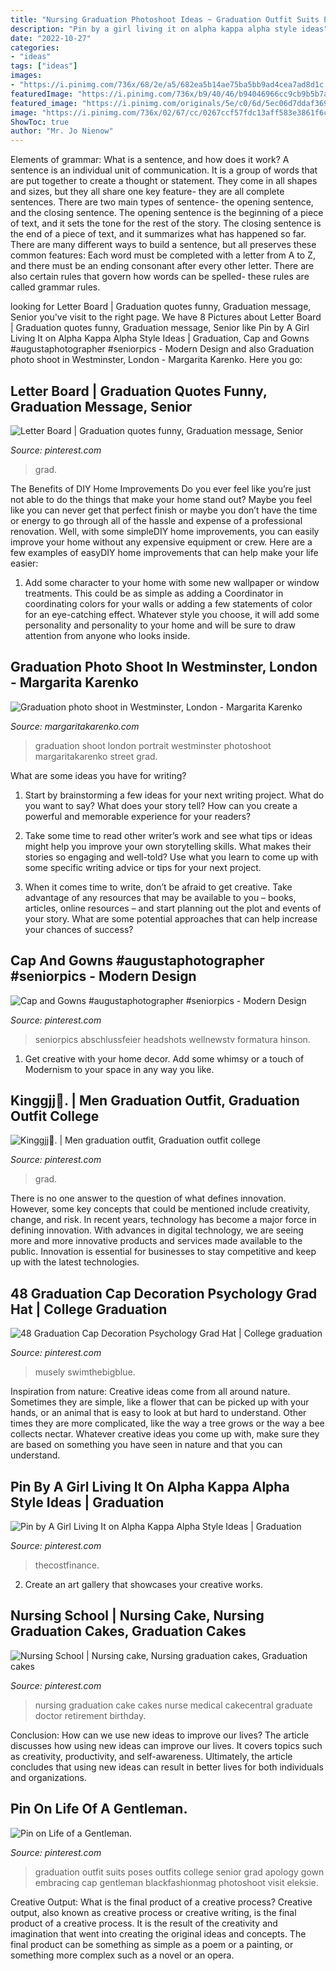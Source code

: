 ```yaml
---
title: "Nursing Graduation Photoshoot Ideas ~ Graduation Outfit Suits Poses Outfits College Senior Grad Apology Gown Embracing Cap Gentleman Blackfashionmag Photoshoot Visit Eleksie"
description: "Pin by a girl living it on alpha kappa alpha style ideas"
date: "2022-10-27"
categories:
- "ideas"
tags: ["ideas"]
images:
- "https://i.pinimg.com/736x/68/2e/a5/682ea5b14ae75ba5bb9ad4cea7ad8d1c.jpg"
featuredImage: "https://i.pinimg.com/736x/b9/40/46/b94046966cc9cb9b5b7af2118c31cbe4.jpg"
featured_image: "https://i.pinimg.com/originals/5e/c0/6d/5ec06d7ddaf369d016d59703cd2ea885.jpg"
image: "https://i.pinimg.com/736x/02/67/cc/0267ccf57fdc13aff583e3861f6ca426.jpg"
ShowToc: true
author: "Mr. Jo Nienow"
---
```



Elements of grammar: What is a sentence, and how does it work?
A sentence is an individual unit of communication. It is a group of words that are put together to create a thought or statement. They come in all shapes and sizes, but they all share one key feature- they are all complete sentences. There are two main types of sentence- the opening sentence, and the closing sentence. The opening sentence is the beginning of a piece of text, and it sets the tone for the rest of the story. The closing sentence is the end of a piece of text, and it summarizes what has happened so far. There are many different ways to build a sentence, but all preserves these common features: Each word must be completed with a letter from A to Z, and there must be an ending consonant after every other letter. There are also certain rules that govern how words can be spelled- these rules are called grammar rules.

	

		
looking for Letter Board | Graduation quotes funny, Graduation message, Senior you've visit to the right page. We have 8 Pictures about Letter Board | Graduation quotes funny, Graduation message, Senior like Pin by A Girl Living It on Alpha Kappa Alpha Style Ideas | Graduation, Cap and Gowns #augustaphotographer #seniorpics - Modern Design and also Graduation photo shoot in Westminster, London - Margarita Karenko. Here you go:
		
    
## Letter Board | Graduation Quotes Funny, Graduation Message, Senior

<img loading=lazy src="https://i.pinimg.com/736x/0b/ec/2d/0bec2d4cc4eae1466bf6c8b79a4cdaef.jpg" onerror="this.onerror=null;this.src='https://tse1.mm.bing.net/th?id=OIP.X7bRzNotwxvBnLq1DpOoywHaJ4&amp;pid=15.1';" alt="Letter Board | Graduation quotes funny, Graduation message, Senior">

_Source: pinterest.com_

>grad. 

	

The Benefits of DIY Home Improvements
Do you ever feel like you’re just not able to do the things that make your home stand out? Maybe you feel like you can never get that perfect finish or maybe you don’t have the time or energy to go through all of the hassle and expense of a professional renovation. Well, with some simpleDIY home improvements, you can easily improve your home without any expensive equipment or crew. Here are a few examples of easyDIY home improvements that can help make your life easier: 
1. Add some character to your home with some new wallpaper or window treatments. This could be as simple as adding a Coordinator in coordinating colors for your walls or adding a few statements of color for an eye-catching effect. Whatever style you choose, it will add some personality and personality to your home and will be sure to draw attention from anyone who looks inside.

    
## Graduation Photo Shoot In Westminster, London - Margarita Karenko

<img loading=lazy src="http://www.margaritakarenko.com/wp-content/uploads/2017/03/12-9352-post/graduation-london-photo-shoot-portrait-outdoor-Big-Ben-Westminster-street-style-15.jpg" onerror="this.onerror=null;this.src='https://tse3.mm.bing.net/th?id=OIP.Juww106coxeQjmYouH8EQAHaLH&amp;pid=15.1';" alt="Graduation photo shoot in Westminster, London - Margarita Karenko">

_Source: margaritakarenko.com_

>graduation shoot london portrait westminster photoshoot margaritakarenko street grad. 

	

What are some ideas you have for writing?
1. Start by brainstorming a few ideas for your next writing project. What do you want to say? What does your story tell? How can you create a powerful and memorable experience for your readers?
2. Take some time to read other writer’s work and see what tips or ideas might help you improve your own storytelling skills. What makes their stories so engaging and well-told? Use what you learn to come up with some specific writing advice or tips for your next project.

3. When it comes time to write, don’t be afraid to get creative. Take advantage of any resources that may be available to you – books, articles, online resources – and start planning out the plot and events of your story. What are some potential approaches that can help increase your chances of success?

    
## Cap And Gowns #augustaphotographer #seniorpics - Modern Design

<img loading=lazy src="https://i.pinimg.com/736x/b9/40/46/b94046966cc9cb9b5b7af2118c31cbe4.jpg" onerror="this.onerror=null;this.src='https://tse2.mm.bing.net/th?id=OIP.Z-iXTC9mc2aAiusIxARxPgHaLH&amp;pid=15.1';" alt="Cap and Gowns #augustaphotographer #seniorpics - Modern Design">

_Source: pinterest.com_

>seniorpics abschlussfeier headshots wellnewstv formatura hinson. 

	

1. Get creative with your home decor. Add some whimsy or a touch of Modernism to your space in any way you like. 

    
## Kinggjj🍿. | Men Graduation Outfit, Graduation Outfit College

<img loading=lazy src="https://i.pinimg.com/736x/68/2e/a5/682ea5b14ae75ba5bb9ad4cea7ad8d1c.jpg" onerror="this.onerror=null;this.src='https://tse1.mm.bing.net/th?id=OIP.Ir0bQUNApZS5iKWwTnukpwHaJP&amp;pid=15.1';" alt="Kinggjj🍿. | Men graduation outfit, Graduation outfit college">

_Source: pinterest.com_

>grad. 

	

There is no one answer to the question of what defines innovation. However, some key concepts that could be mentioned include creativity, change, and risk. In recent years, technology has become a major force in defining innovation. With advances in digital technology, we are seeing more and more innovative products and services made available to the public. Innovation is essential for businesses to stay competitive and keep up with the latest technologies.

    
## 48 Graduation Cap Decoration Psychology Grad Hat | College Graduation

<img loading=lazy src="https://i.pinimg.com/736x/02/67/cc/0267ccf57fdc13aff583e3861f6ca426.jpg" onerror="this.onerror=null;this.src='https://tse1.mm.bing.net/th?id=OIP.jxdkGI8M9IXHXTVVWeowSgHaJ3&amp;pid=15.1';" alt="48 Graduation Cap Decoration Psychology Grad Hat | College graduation">

_Source: pinterest.com_

>musely swimthebigblue. 

	

Inspiration from nature:
Creative ideas come from all around nature. Sometimes they are simple, like a flower that can be picked up with your hands, or an animal that is easy to look at but hard to understand. Other times they are more complicated, like the way a tree grows or the way a bee collects nectar. Whatever creative ideas you come up with, make sure they are based on something you have seen in nature and that you can understand.

    
## Pin By A Girl Living It On Alpha Kappa Alpha Style Ideas | Graduation

<img loading=lazy src="https://i.pinimg.com/736x/d3/1d/ab/d31dab094fca3fc2c7765320e7505d7b.jpg" onerror="this.onerror=null;this.src='https://tse1.mm.bing.net/th?id=OIP.uJ_MYfSSkfTT4pQnu-A6ewHaI8&amp;pid=15.1';" alt="Pin by A Girl Living It on Alpha Kappa Alpha Style Ideas | Graduation">

_Source: pinterest.com_

>thecostfinance. 

	

2. Create an art gallery that showcases your creative works.

    
## Nursing School | Nursing Cake, Nursing Graduation Cakes, Graduation Cakes

<img loading=lazy src="https://i.pinimg.com/originals/5e/c0/6d/5ec06d7ddaf369d016d59703cd2ea885.jpg" onerror="this.onerror=null;this.src='https://tse4.mm.bing.net/th?id=OIP.-j7I9g4rD4zou5fSpLldiAHaLH&amp;pid=15.1';" alt="Nursing School | Nursing cake, Nursing graduation cakes, Graduation cakes">

_Source: pinterest.com_

>nursing graduation cake cakes nurse medical cakecentral graduate doctor retirement birthday. 

	

Conclusion: How can we use new ideas to improve our lives?
The article discusses how using new ideas can improve our lives. It covers topics such as creativity, productivity, and self-awareness. Ultimately, the article concludes that using new ideas can result in better lives for both individuals and organizations.

    
## Pin On Life Of A Gentleman.

<img loading=lazy src="https://i.pinimg.com/736x/03/32/2d/03322d5547ac98e79071585f1e79fccb--graduation-outfit-men-graduation-pics.jpg" onerror="this.onerror=null;this.src='https://tse2.mm.bing.net/th?id=OIP.kMKj4aATlbBaZbZZ-_G2LQHaJ3&amp;pid=15.1';" alt="Pin on Life of a Gentleman.">

_Source: pinterest.com_

>graduation outfit suits poses outfits college senior grad apology gown embracing cap gentleman blackfashionmag photoshoot visit eleksie. 

	

Creative Output: What is the final product of a creative process?
Creative output, also known as creative process or creative writing, is the final product of a creative process. It is the result of the creativity and imagination that went into creating the original ideas and concepts. The final product can be something as simple as a poem or a painting, or something more complex such as a novel or an opera.

